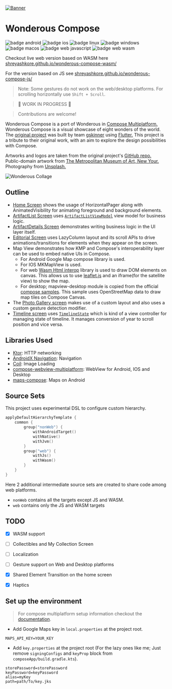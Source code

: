 [![Banner](./readme_images/banner.png)](https://youtube.com/shorts/f-wM_MCiQmo?feature=share)

# Wonderous Compose

![badge android][badge-android]
![badge ios][badge-ios]
![badge linux][badge-linux]
![badge windows][badge-windows]
![badge macos][badge-macos]
![badge web javascript][badge-js]
![badge web wasm][badge-wasm]

Checkout live web version based on WASM here
[shreyashkore.github.io/wonderous-compose-wasm/](https://shreyashkore.github.io/wonderous-compose-wasm/)

For the version based on JS see
[shreyashkore.github.io/wonderous-compose-js/](https://shreyashkore.github.io/wonderous-compose-js/)

> Note: Some gestures do not work on the web/desktop platforms. For scrolling horizontally
> use `Shift + Scroll`.

> 🚧 WORK IN PROGRESS 🚧

> Contributions are welcome!

Wonderous Compose is a port of Wonderous
in [Compose Multiplatform.](https://www.jetbrains.com/lp/compose-multiplatform/)
Wonderous Compose is a visual showcase of eight wonders of the world.
The [original project](https://flutter.gskinner.com/wonderous/) was built
by team [gskinner](https://gskinner.com/flutter/)
using [Flutter.](https://flutter.dev/) This project is a tribute to their original
work, with an aim to explore the design possibilities with Compose.

Artworks and logos are taken from the original
project's [GitHub repo.](https://github.com/gskinnerTeam/flutter-wonderous-app)
Public-domain artwork from
[The Metropolitan Museum of Art, New Your.](https://www.metmuseum.org/about-the-met/policies-and-documents/open-access")
Photography from [Unsplash.](https://unsplash.com/@gskinner/collections)

![Wonderous Collage](./readme_images/wonderous_collage.png)

## Outline

* [Home Screen](composeApp/src/commonMain/kotlin/ui/screens/home/HomeScreen.kt) shows the usage of
  HorizontalPager along with AnimatedVisibility for animating
  foreground and background elements.
* [ArtifactList Screen](composeApp/src/commonMain/kotlin/ui/screens/ArtifactListScreen.kt)
  uses [`ArtifactListViewModel`](composeApp/src/commonMain/kotlin/ui/screens/ArtifactListViewModel.kt)
  view model for business logic.
* [ArtifactDetails Screen](composeApp/src/commonMain/kotlin/ui/screens/ArtifactDetailsScreen.kt)
  demonstrates writing business logic in the UI layer itself.
* [Editorial Screen](composeApp/src/commonMain/kotlin/ui/screens/EditorialScreen.kt) uses LazyColumn
  layout and its scroll APIs to
  drive animations/transitions for elements
  when they appear on the screen.
* Map View demonstrates how KMP and Compose's interoperability layer can be used to embed native UIs
  in Compose.
    * For Android Google Map compose library is used.
    * For IOS MKMapView is used.
    * For web [Wasm Html interop](https://github.com/Hamamas/Kotlin-Wasm-Html-Interop) library is
      used to draw DOM elements on canvas. This allows us to
      use [leaflet.js](https://leafletjs.com/) and an iframe(for the satellite view) to show the
      map.
    * For desktop; mapview-desktop module is
      copied from the official
      [compose samples](https://github.com/JetBrains/compose-multiplatform/tree/master/examples/imageviewer/mapview-desktop).
      This sample uses OpenStreetMap data to draw map tiles on Compose Canvas.
* The [Photo Gallery screen](composeApp/src/commonMain/kotlin/ui/screens/PhotoGalleryScreen.kt)
  makes use of a custom layout and also uses a custom gesture detection
  modifier.
* [Timeline screen](composeApp/src/commonMain/kotlin/ui/screens/timeline/TimelineScreen.kt)
  uses [`TimelineState`](composeApp/src/commonMain/kotlin/ui/screens/timeline/TimelineScreen.kt)
  which
  is kind of a view controller for managing state of timeline. It manages conversion
  of year to scroll position and vice versa.

## Libraries Used

- [Ktor](https://ktor.io/): HTTP networking
- [AndroidX Navigation](https://www.jetbrains.com/help/kotlin-multiplatform-dev/compose-navigation-routing.html):
  Navigation
- [Coil](https://github.com/coil-kt/coil): Image Loading
- [compose-webview-multiplatform](https://github.com/KevinnZou/compose-webview-multiplatform):
  WebView for Android, IOS
  and Desktop
- [maps-compose](https://developers.google.com/maps/documentation/android-sdk/maps-compose): Maps on
  Android

## Source Sets

This project uses experimental DSL to configure custom hierarchy.

```kotlin
applyDefaultHierarchyTemplate {
    common {
        group("nonWeb") {
            withAndroidTarget()
            withNative()
            withJvm()
        }
        group("web") {
            withJs()
            withWasm()
        }
    }
}
```

Here 2 additional intermediate source sets are created to share code among web platforms.

- `nonWeb` contains all the targets except JS and WASM.
- `web` contains only the JS and WASM targets

## TODO

- [x] WASM support

- [ ] Collectibles and My Collection Screen

- [ ] Localization

- [ ] Gesture support on Web and Desktop platforms

- [X] Shared Element Transition on the home screen

- [x] Haptics

## Set up the environment

> For compose multiplatform setup information
> checkout the
> [documentation](https://www.jetbrains.com/help/kotlin-multiplatform-dev/compose-multiplatform-setup.html).

- Add Google Maps key in `local.properties` at the project root.

```properties
MAPS_API_KEY=YOUR_KEY
```

- Add `key.properties` at the project root (For the lazy ones like me; Just remove `signingConfigs`
  and `keyProp` block from `composeApp/build.gradle.kts`).

```properties
storePassword=storePassword
keyPassword=keyPassword
alias=myKey
path=path/To/key.jks
```

[badge-android]: http://img.shields.io/badge/platform-android-6EDB8D.svg?style=flat

[badge-ios]: http://img.shields.io/badge/platform-ios-CDCDCD.svg?style=flat

[badge-js]: http://img.shields.io/badge/platform-js-F8DB5D.svg?style=flat

[badge-jvm]: http://img.shields.io/badge/platform-jvm-DB413D.svg?style=flat

[badge-linux]: http://img.shields.io/badge/platform-linux-2D3F6C.svg?style=flat

[badge-windows]: http://img.shields.io/badge/platform-windows-4D76CD.svg?style=flat

[badge-macos]: http://img.shields.io/badge/platform-macos-111111.svg?style=flat

[badge-wasm]: https://img.shields.io/badge/platform-wasm-624FE8.svg?style=flat

